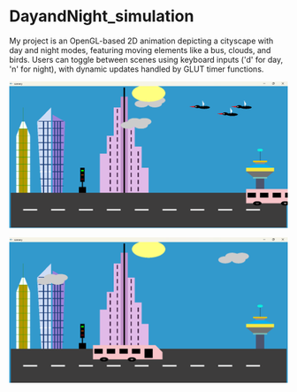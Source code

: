 # DayandNight_simulation
My project is an OpenGL-based 2D animation depicting a cityscape with day and night modes, featuring moving elements like a bus, clouds, and birds. Users can toggle between scenes using keyboard inputs ('d' for day, 'n' for night), with dynamic updates handled by GLUT timer functions.

![image alt](https://github.com/Fowzia15/DayandNight_simulation/blob/05c2ecfccb7d3906b3fc4fa89d830aa59f443596/Screenshot%202025-04-29%20165037.png)

![image alt](https://github.com/Fowzia15/DayandNight_simulation/blob/69edfa698c4978bfa2744cf4d43a195e4bc3e528/outputimage2.png)
